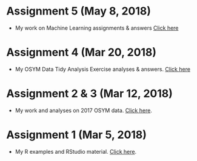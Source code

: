 # Assignment 5 (May 8, 2018)

+ My work on Machine Learning assignments & answers  [Click here](Assignment_4.html)

# Assignment 4 (Mar 20, 2018)

+ My OSYM Data Tidy Analysis Exercise analyses & answers. [Click here](osym_data_analysis_template.html)

# Assignment 2 & 3 (Mar 12, 2018)

+ My work and analyses on 2017 OSYM data. [Click here](Assignment3.html).

# Assignment 1 (Mar 5, 2018)

+ My R examples and RStudio material. [Click here](Assignment1.html).
